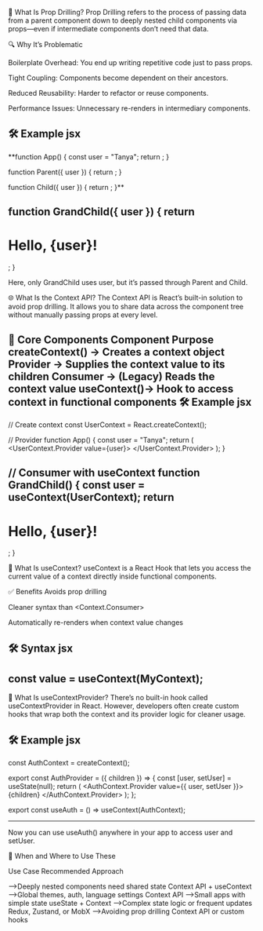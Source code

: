 🧠 What Is Prop Drilling?
Prop Drilling refers to the process of passing data from a parent component down to deeply nested child components via props—even if intermediate components don’t need that data.

🔍 Why It’s Problematic

Boilerplate Overhead: You end up writing repetitive code just to pass props.

Tight Coupling: Components become dependent on their ancestors.

Reduced Reusability: Harder to refactor or reuse components.

Performance Issues: Unnecessary re-renders in intermediary components.

🛠️ Example
jsx
--------------------------------------
**function App() {
  const user = "Tanya";
  return <Parent user={user} />;
}

function Parent({ user }) {
  return <Child user={user} />;
}

function Child({ user }) {
  return <GrandChild user={user} />;
}**

function GrandChild({ user }) {
  return <h1>Hello, {user}!</h1>;
}
---------------------------------------

Here, only GrandChild uses user, but it’s passed through Parent and Child.

🌐 What Is the Context API?
The Context API is React’s built-in solution to avoid prop drilling. It allows you to share data across the component tree without manually passing props at every level.

🧩 Core Components
Component	Purpose
createContext() ->	Creates a context object
Provider ->	Supplies the context value to its children
Consumer ->	(Legacy) Reads the context value
useContext()-> Hook to access context in functional components
🛠️ Example
jsx
-------------------------------------------
// Create context
const UserContext = React.createContext();

// Provider
function App() {
  const user = "Tanya";
  return (
    <UserContext.Provider value={user}>
      <GrandChild />
    </UserContext.Provider>
  );
}

// Consumer with useContext
function GrandChild() {
  const user = useContext(UserContext);
  return <h1>Hello, {user}!</h1>;
}
------------------------------------------

🧪 What Is useContext?
useContext is a React Hook that lets you access the current value of a context directly inside functional components.

✅ Benefits
Avoids prop drilling

Cleaner syntax than <Context.Consumer>

Automatically re-renders when context value changes

🛠️ Syntax
jsx
-------------------------------------
const value = useContext(MyContext);
-------------------------------------

🧰 What Is useContextProvider?
There’s no built-in hook called useContextProvider in React. However, developers often create custom hooks that wrap both the context and its provider logic for cleaner usage.

🛠️ Example
jsx
------------------------------------------------------
const AuthContext = createContext();

export const AuthProvider = ({ children }) => {
  const [user, setUser] = useState(null);
  return (
    <AuthContext.Provider value={{ user, setUser }}>
      {children}
    </AuthContext.Provider>
  );
};

export const useAuth = () => useContext(AuthContext);

--------------------------------------------------------

Now you can use useAuth() anywhere in your app to access user and setUser.

🧭 When and Where to Use These

Use Case	Recommended Approach

-->Deeply nested components need shared state	Context API + useContext
-->Global themes, auth, language settings	Context API
-->Small apps with simple state	useState + Context
-->Complex state logic or frequent updates	Redux, Zustand, or MobX
-->Avoiding prop drilling	Context API or custom hooks
